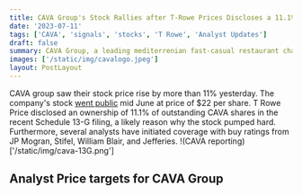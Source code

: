 ```yaml
---
title: CAVA Group's Stock Rallies after T-Rowe Prices Discloses a 11.1% stake
date: '2023-07-11'
tags: ['CAVA', 'signals', 'stocks', 'T Rowe', 'Analyst Updates']
draft: false
summary: CAVA Group, a leading mediterrenian fast-casual restaurant chain saw its stock price increase by more than 20% in the last two days following T Rowe Price's disclosure of a 11.1% stake in the company. CAVA's stock also propelled higher likely due to buy ratings and coverage initiation by investment analysts.
images: ['/static/img/cavalogo.jpeg']
layout: PostLayout
---
```


CAVA group saw their stock price rise by more than 11% yesterday. The company's stock [went public](https://financialgurkha.com/blog/cava-ipo) mid June at price of $22 per share.
T Rowe Price disclosed an ownership of 11.1% of outstanding CAVA shares in the recent Schedule 13-G filing, a likely reason why the stock pumped hard. Furthermore, several analysts have initiated coverage with buy ratings from JP Mogran, Stifel, William Blair, and Jefferies.
!(CAVA reporting)['/static/img/cava-13G.png']

## Analyst Price targets for CAVA Group

